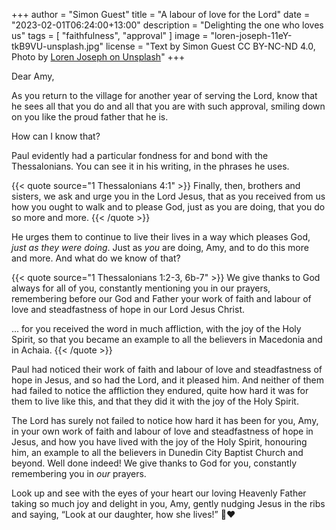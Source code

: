 +++
author = "Simon Guest"
title = "A labour of love for the Lord"
date = "2023-02-01T06:24:00+13:00"
description = "Delighting the one who loves us"
tags = [ "faithfulness", "approval" ]
image = "loren-joseph-11eY-tkB9VU-unsplash.jpg"
license = "Text by Simon Guest CC BY-NC-ND 4.0, Photo by [Loren Joseph on Unsplash](https://unsplash.com/photos/11eY-tkB9VU)"
+++

Dear Amy,

As you return to the village for another year of serving the Lord, know that he sees all that you do and all that you are with such approval, smiling down on you like the proud father that he is.

How can I know that?

Paul evidently had a particular fondness for and bond with the Thessalonians. You can see it in his writing, in the phrases he uses.

{{< quote source="1 Thessalonians 4:1" >}}
Finally, then, brothers and sisters, we ask and urge you in the Lord Jesus, that as you received from us how you ought to walk and to please God, just as you are doing, that you do so more and more.
{{< /quote >}}

He urges them to continue to live their lives in a way which pleases God, _just as they were doing_. Just as _you_ are doing, Amy, and to do this more and more. And what do we know of that?

{{< quote source="1 Thessalonians 1:2-3, 6b-7" >}}
We give thanks to God always for all of you, constantly mentioning you in our prayers, remembering before our God and Father your work of faith and labour of love and steadfastness of hope in our Lord Jesus Christ.

... for you received the word in much affliction, with the joy of the Holy Spirit, so that you became an example to all the believers in Macedonia and in Achaia.
{{< /quote >}}

Paul had noticed their work of faith and labour of love and steadfastness of hope in Jesus, and so had the Lord, and it pleased him. And neither of them had failed to notice the affliction they endured, quite how hard it was for them to live like this, and that they did it with the joy of the Holy Spirit.

The Lord has surely not failed to notice how hard it has been for you, Amy, in your own work of faith and labour of love and steadfastness of hope in Jesus, and how you have lived with the joy of the Holy Spirit, honouring him, an example to all the believers in Dunedin City Baptist Church and beyond. Well done indeed! We give thanks to God for you, constantly remembering you in _our_ prayers.

Look up and see with the eyes of your heart our loving Heavenly Father taking so much joy and delight in you, Amy, gently nudging Jesus in the ribs and saying, “Look at our daughter, how she lives!” 🙏❤️
